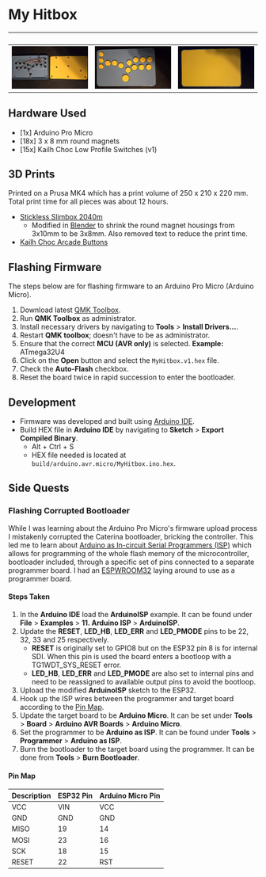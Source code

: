 # My Hitbox
&nbsp; | &nbsp; | &nbsp;
--- | --- | ---
![](images/Open.jpg) | ![](images/Front.jpg) | ![](images/Back.jpg)

## Hardware Used
- [1x] Arduino Pro Micro
- [18x] 3 x 8 mm round magnets
- [15x] Kailh Choc Low Profile Switches (v1)

## 3D Prints
Printed on a Prusa MK4 which has a print volume of 250 x 210 x 220 mm. Total print time for all pieces was about 12 hours.

- [Stickless Slimbox 2040m](https://www.printables.com/model/449392-slimbox-2040-stickless-all-button-low-profile-figh)
    - Modified in [Blender](https://www.blender.org/) to shrink the round magnet housings from 3x10mm to be 3x8mm. Also removed text to reduce the print time.
- [Kailh Choc Arcade Buttons](https://www.printables.com/model/148297-better-printed-arcade-button-kailh-choc-v1-low-pro)

## Flashing Firmware
The steps below are for flashing firmware to an Arduino Pro Micro (Arduino Micro).

1. Download latest [QMK Toolbox](https://github.com/qmk/qmk_toolbox/releases).
1. Run **QMK Toolbox** as administrator.
1. Install necessary drivers by navigating to **Tools** > **Install Drivers...**.
1. Restart **QMK toolbox**; doesn't have to be as administrator.
1. Ensure that the correct **MCU (AVR only)** is selected. **Example:** ATmega32U4
1. Click on the **Open** button and select the `MyHitbox.v1.hex` file.
1. Check the **Auto-Flash** checkbox.
1. Reset the board twice in rapid succession to enter the bootloader. 

## Development
- Firmware was developed and built using [Arduino IDE](https://www.arduino.cc/en/software).
- Build HEX file in **Arduino IDE** by navigating to **Sketch** > **Export Compiled Binary**.
    - Alt + Ctrl + S
    - HEX file needed is located at `build/arduino.avr.micro/MyHitbox.ino.hex`.

## Side Quests
### Flashing Corrupted Bootloader
While I was learning about the Arduino Pro Micro's firmware upload process I mistakenly corrupted the Caterina bootloader, bricking the controller. This led me to learn about [Arduino as In-circuit Serial Programmers (ISP)](https://docs.arduino.cc/built-in-examples/arduino-isp/ArduinoISP) which allows for programming of the whole flash memory of the microcontroller, bootloader included, through a specific set of pins connected to a separate programmer board. I had an [ESPWROOM32](https://www.espressif.com/sites/default/files/documentation/esp32-wroom-32_datasheet_en.pdf) laying around to use as a programmer board.

#### Steps Taken
1. In the **Arduino IDE** load the **ArduinoISP** example. It can be found under **File** > **Examples** > **11. Arduino ISP** > **ArduinoISP**.
1. Update the **RESET**, **LED_HB**, **LED_ERR** and **LED_PMODE** pins to be 22, 32, 33 and 25 respectively.
    - **RESET** is originally set to GPIO8 but on the ESP32 pin 8 is for internal SDI. When this pin is used the board enters a bootloop with a TG1WDT_SYS_RESET error.
    - **LED_HB**, **LED_ERR** and **LED_PMODE** are also set to internal pins and need to be reassigned to available output pins to avoid the bootloop.
1. Upload the modified **ArduinoISP** sketch to the ESP32.
1. Hook up the ISP wires between the programmer and target board according to the [Pin Map](#pin-map).
1. Update the target board to be **Arduino Micro**. It can be set under **Tools** > **Board** > **Arduino AVR Boards** > **Arduino Micro**.
1. Set the programmer to be **Arduino as ISP**. It can be found under **Tools** > **Programmer** > **Arduino as ISP**.
1. Burn the bootloader to the target board using the programmer. It can be done from **Tools** > **Burn Bootloader**.

#### Pin Map
Description | ESP32 Pin | Arduino Micro Pin
--- | --- | ---
VCC | VIN | VCC
GND | GND | GND
MISO | 19 | 14
MOSI | 23 | 16
SCK | 18 | 15
RESET | 22 | RST
